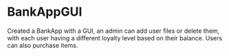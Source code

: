 # BankAppGUI
Created a BankApp with a GUI, an admin can add user files or delete them, with each user having a different loyalty level based on their balance. Users can also purchase items.
